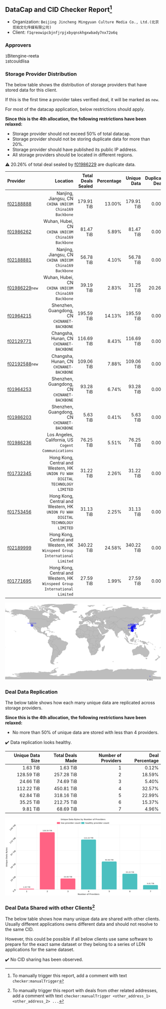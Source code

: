 ## DataCap and CID Checker Report[^1]
 - Organization: `Beijing Jincheng Mingyuan Culture Media Co., Ltd.(北京觅拍文化传媒有限公司)`
 - Client: `f1qreowipcbjnfjrpjxbyqnskhgxwbady7nx72o6q`
### Approvers
`1`Bitengine-reeta<br/>`1`stcouldlisa

### Storage Provider Distribution
The below table shows the distribution of storage providers that have stored data for this client.

If this is the first time a provider takes verified deal, it will be marked as `new`.

For most of the datacap application, below restrictions should apply.

**Since this is the 4th allocation, the following restrictions have been relaxed:**
 - Storage provider should not exceed 50% of total datacap.
 - Storage provider should not be storing duplicate data for more than 20%.
 - Storage provider should have published its public IP address.
 - All storage providers should be located in different regions.

⚠️ 20.26% of total deal sealed by [f01986229](https://filfox.info/en/address/f01986229) are duplicate data.

| Provider                                                    |                                                                         Location | Total Deals Sealed | Percentage | Unique Data | Duplicate Deals |
| :---------------------------------------------------------- | -------------------------------------------------------------------------------: | -----------------: | ---------: | ----------: | --------------: |
| [f02188888](https://filfox.info/en/address/f02188888)       |                        Nanjing, Jiangsu, CN<br/>`CHINA UNICOM China169 Backbone` |         179.91 TiB |     13.00% |  179.91 TiB |           0.00% |
| [f01986262](https://filfox.info/en/address/f01986262)       |                            Wuhan, Hubei, CN<br/>`CHINA UNICOM China169 Backbone` |          81.47 TiB |      5.89% |   81.47 TiB |           0.00% |
| [f02188881](https://filfox.info/en/address/f02188881)       |                        Nanjing, Jiangsu, CN<br/>`CHINA UNICOM China169 Backbone` |          56.78 TiB |      4.10% |   56.78 TiB |           0.00% |
| [f01986229](https://filfox.info/en/address/f01986229)`new`  |                            Wuhan, Hubei, CN<br/>`CHINA UNICOM China169 Backbone` |          39.19 TiB |      2.83% |   31.25 TiB |          20.26% |
| [f01964215](https://filfox.info/en/address/f01964215)       |                                  Shenzhen, Guangdong, CN<br/>`CHINANET-BACKBONE` |         195.59 TiB |     14.13% |  195.59 TiB |           0.00% |
| [f02129771](https://filfox.info/en/address/f02129771)       |                                      Changsha, Hunan, CN<br/>`CHINANET-BACKBONE` |         116.69 TiB |      8.43% |  116.69 TiB |           0.00% |
| [f02192588](https://filfox.info/en/address/f02192588)`new`  |                                      Changsha, Hunan, CN<br/>`CHINANET-BACKBONE` |         109.06 TiB |      7.88% |  109.06 TiB |           0.00% |
| [f01964253](https://filfox.info/en/address/f01964253)       |                                  Shenzhen, Guangdong, CN<br/>`CHINANET-BACKBONE` |          93.28 TiB |      6.74% |   93.28 TiB |           0.00% |
| [f01986203](https://filfox.info/en/address/f01986203)       |                                  Shenzhen, Guangdong, CN<br/>`CHINANET-BACKBONE` |           5.63 TiB |      0.41% |    5.63 TiB |           0.00% |
| [f01986236](https://filfox.info/en/address/f01986236)       |                          Los Angeles, California, US<br/>`Cogent Communications` |          76.25 TiB |      5.51% |   76.25 TiB |           0.00% |
| [f01732345](https://filfox.info/en/address/f01732345)       | Hong Kong, Central and Western, HK<br/>`UNION FU WAH DIGITAL TECHNOLOGY LIMITED` |          31.22 TiB |      2.26% |   31.22 TiB |           0.00% |
| [f01753456](https://filfox.info/en/address/f01753456)       | Hong Kong, Central and Western, HK<br/>`UNION FU WAH DIGITAL TECHNOLOGY LIMITED` |          31.13 TiB |      2.25% |   31.13 TiB |           0.00% |
| [f02189999](https://filfox.info/en/address/f02189999)       |    Hong Kong, Central and Western, HK<br/>`Winspeed Group International Limited` |         340.22 TiB |     24.58% |  340.22 TiB |           0.00% |
| [f01771695](https://filfox.info/en/address/f01771695)       |    Hong Kong, Central and Western, HK<br/>`Winspeed Group International Limited` |          27.59 TiB |      1.99% |   27.59 TiB |           0.00% |

<img src="https://raw.githubusercontent.com/data-preservation-programs/filplus-checker-assets/main/filecoin-project/filecoin-plus-large-datasets/issues/1277/1690427512251.png"/>

### Deal Data Replication
The below table shows how each many unique data are replicated across storage providers.


**Since this is the 4th allocation, the following restrictions have been relaxed:**
- No more than 50% of unique data are stored with less than 4 providers.

✔️ Data replication looks healthy.

| Unique Data Size | Total Deals Made | Number of Providers | Deal Percentage |
| ---------------: | ---------------: | ------------------: | --------------: |
|         1.63 TiB |         1.63 TiB |                   1 |           0.12% |
|       128.59 TiB |       257.28 TiB |                   2 |          18.59% |
|        24.66 TiB |        74.69 TiB |                   3 |           5.40% |
|       112.22 TiB |       450.81 TiB |                   4 |          32.57% |
|        62.84 TiB |       318.16 TiB |                   5 |          22.99% |
|        35.25 TiB |       212.75 TiB |                   6 |          15.37% |
|         9.81 TiB |        68.69 TiB |                   7 |           4.96% |

<img src="https://raw.githubusercontent.com/data-preservation-programs/filplus-checker-assets/main/filecoin-project/filecoin-plus-large-datasets/issues/1277/1690427512943.png"/>

### Deal Data Shared with other Clients[^3]
The below table shows how many unique data are shared with other clients.
Usually different applications owns different data and should not resolve to the same CID.

However, this could be possible if all below clients use same software to prepare for the exact same dataset or they belong to a series of LDN applications for the same dataset.

✔️ No CID sharing has been observed.

[^1]: To manually trigger this report, add a comment with text `checker:manualTrigger`

[^2]: Deals from those addresses are combined into this report as they are specified with `checker:manualTrigger`

[^3]: To manually trigger this report with deals from other related addresses, add a comment with text `checker:manualTrigger <other_address_1> <other_address_2> ...`

